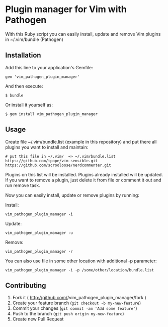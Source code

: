 # Plugin manager for Vim with Pathogen
With this Ruby script you can easily install, update and remove Vim plugins in ~/.vim/bundle (Pathogen)

## Installation

Add this line to your application's Gemfile:

    gem 'vim_pathogen_plugin_manager'

And then execute:

    $ bundle

Or install it yourself as:

    $ gem install vim_pathogen_plugin_manager

## Usage

Create file ~/.vim/bundle.list (example in this repository) and put there all plugins you want to install and maintain:

    # put this file in ~/.vim/  => ~/.vim/bundle.list
    https://github.com/tpope/vim-sensible.git
    https://github.com/scrooloose/nerdcommenter.git

Plugins on this list will be installed. Plugins already installed will be updated. If you want to remove a plugin, just delete it from file or comment it out and run remove task.

Now you can easily install, update or remove plugins by running:

Install:

    vim_pathogen_plugin_manager -i

Update:

    vim_pathogen_plugin_manager -u

Remove:

    vim_pathogen_plugin_manager -r

You can also use file in some other location with additional -p parameter:

    vim_pathogen_plugin_manager -i -p /some/other/location/bundle.list

## Contributing

1. Fork it ( http://github.com/<my-github-username>/vim_pathogen_plugin_manager/fork )
2. Create your feature branch (`git checkout -b my-new-feature`)
3. Commit your changes (`git commit -am 'Add some feature'`)
4. Push to the branch (`git push origin my-new-feature`)
5. Create new Pull Request
